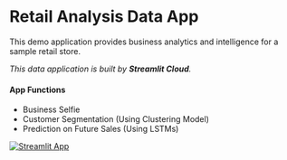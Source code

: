 # Retail Analysis Data App

This demo application provides business analytics and intelligence for a sample retail store.

*This data application is built by **Streamlit Cloud**.*

#### App Functions
- Business Selfie
- Customer Segmentation (Using Clustering Model)
- Prediction on Future Sales (Using LSTMs)

[![Streamlit App](https://static.streamlit.io/badges/streamlit_badge_black_white.svg)](https://share.streamlit.io/kanka-max/max-stream/main/max.py)
